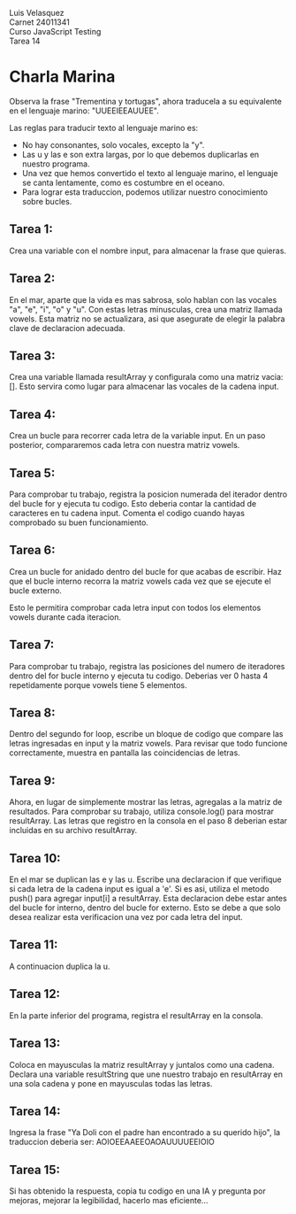 Luis Velasquez  
Carnet 24011341  
Curso JavaScript Testing  
Tarea 14  

# Charla Marina
Observa la frase "Trementina y tortugas", ahora traducela a su equivalente en el lenguaje marino: "UUEEIEEAUUEE".

Las reglas para traducir texto al lenguaje marino es:
- No hay consonantes, solo vocales, excepto la "y".
- Las u y las e son extra largas, por lo que debemos duplicarlas en nuestro programa.
- Una vez que hemos convertido el texto al lenguaje marino, el lenguaje se canta lentamente, como es costumbre en el oceano.
- Para lograr esta traduccion, podemos utilizar nuestro conocimiento sobre bucles.

## Tarea 1:
Crea una variable con el nombre input, para almacenar la frase que quieras.

## Tarea 2:
En el mar, aparte que la vida es mas sabrosa, solo hablan con las vocales "a", "e", "i", "o" y "u". Con estas letras minusculas, crea una matriz llamada vowels. Esta matriz no se actualizara, asi que asegurate de elegir la palabra clave de declaracion adecuada.

## Tarea 3:
Crea una variable llamada resultArray y configurala como una matriz vacia: []. Esto servira como lugar para almacenar las vocales de la cadena input.

## Tarea 4:
Crea un bucle para recorrer cada letra de la variable input. En un paso posterior, compararemos cada letra con nuestra matriz vowels.

## Tarea 5:
Para comprobar tu trabajo, registra la posicion numerada del iterador dentro del bucle for y ejecuta tu codigo. Esto deberia contar la cantidad de caracteres en tu cadena input. Comenta el codigo cuando hayas comprobado su buen funcionamiento.

## Tarea 6:
Crea un bucle for anidado dentro del bucle for que acabas de escribir. Haz que el bucle interno recorra la matriz vowels cada vez que se ejecute el bucle externo.

Esto le permitira comprobar cada letra input con todos los elementos vowels durante cada iteracion.

## Tarea 7:
Para comprobar tu trabajo, registra las posiciones del numero de iteradores dentro del for bucle interno y ejecuta tu codigo. Deberias ver 0 hasta 4 repetidamente porque vowels tiene 5 elementos.

## Tarea 8:
Dentro del segundo for loop, escribe un bloque de codigo que compare las letras ingresadas en input y la matriz vowels. Para revisar que todo funcione correctamente, muestra en pantalla las coincidencias de letras.

## Tarea 9:
Ahora, en lugar de simplemente mostrar las letras, agregalas a la matriz de resultados. Para comprobar su trabajo, utiliza console.log() para mostrar resultArray. Las letras que registro en la consola en el paso 8 deberian estar incluidas en su archivo resultArray.

## Tarea 10:
En el mar se duplican las e y las u. Escribe una declaracion if que verifique si cada letra de la cadena input es igual a 'e'. Si es asi, utiliza el metodo push() para agregar input[i] a resultArray. Esta declaracion debe estar antes del bucle for interno, dentro del bucle for externo. Esto se debe a que solo desea realizar esta verificacion una vez por cada letra del input.

## Tarea 11:
A continuacion duplica la u.

## Tarea 12:
En la parte inferior del programa, registra el resultArray en la consola.

## Tarea 13:
Coloca en mayusculas la matriz resultArray y juntalos como una cadena. Declara una variable resultString que une nuestro trabajo en resultArray en una sola cadena y pone en mayusculas todas las letras.

## Tarea 14:
Ingresa la frase "Ya Doli con el padre han encontrado a su querido hijo", la traduccion deberia ser: AOIOEEAAEEOAOAUUUUEEIOIO

## Tarea 15:
Si has obtenido la respuesta, copia tu codigo en una IA y pregunta por mejoras, mejorar la legibilidad, hacerlo mas eficiente...